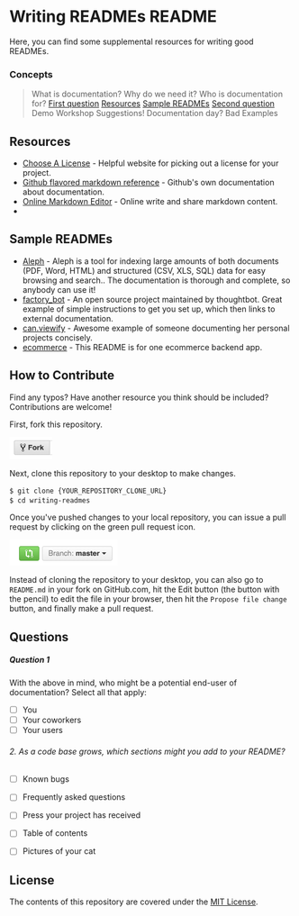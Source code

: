 # Writing READMEs README

 Here, you can find some supplemental resources for writing good READMEs.

### Concepts
> What is documentation?
> Why do we need it?
> Who is documentation for?
> [First question](#Question-1)
> [Resources](#Resources)
> [Sample READMEs](#Sample-READMEs)
> [Second question](#Question-2)
> Demo
> Workshop
> Suggestions! Documentation day?
> Bad Examples


## Resources

* [Choose A License](http://choosealicense.com/) - Helpful website for picking out a license for your project.
* [Github flavored markdown reference](https://help.github.com/categories/writing-on-github/) - Github's own documentation about documentation.
* [Online Markdown Editor](https://rentry.co//) - Online write and share markdown content.
*  
## Sample READMEs

* [Aleph](https://github.com/alephdata/aleph) - Aleph is a tool for indexing large amounts of both documents (PDF, Word, HTML) and structured (CSV, XLS, SQL) data for easy browsing and search.. The documentation is thorough and complete, so anybody can use it!
* [factory_bot](https://github.com/thoughtbot/factory_bot) - An open source project maintained by thoughtbot. Great example of simple instructions to get you set up, which then links to external documentation.
* [can.viewify](https://github.com/zkat/can.viewify) - Awesome example of someone documenting her personal projects concisely.
* [ecommerce](https://github.com/kkosiba/ecommerce-backend) - This README is for one ecommerce backend app.

## How to Contribute

Find any typos? Have another resource you think should be included? Contributions are welcome!

First, fork this repository.

![Fork Icon](images/fork-icon.png)

Next, clone this repository to your desktop to make changes.

```sh
$ git clone {YOUR_REPOSITORY_CLONE_URL}
$ cd writing-readmes
```

Once you've pushed changes to your local repository, you can issue a pull request by clicking on the green pull request icon.

![Pull Request Icon](images/pull-request-icon.png)

Instead of cloning the repository to your desktop, you can also go to `README.md` in your fork on GitHub.com, hit the Edit button (the button with the pencil) to edit the file in your browser, then hit the `Propose file change` button, and finally make a pull request. 


## Questions

##### Question 1
 With the above in mind, who might be a potential end-user of documentation? Select all that apply:
* [ ]  You
* [ ]  Your coworkers
* [ ]  Your users

###### 2. As a code base grows, which sections might you add to your README?

* [ ] Known bugs
* [ ] Frequently asked questions
* [ ] Press your project has received
* [ ] Table of contents
* [ ] Pictures of your cat
  

## License

The contents of this repository are covered under the [MIT License](LICENSE).
